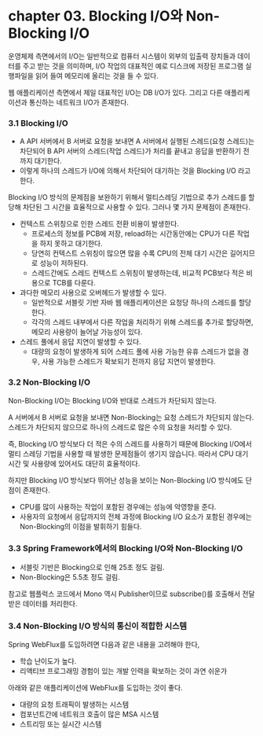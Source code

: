 
# chapter 03. Blocking I/O와 Non-Blocking I/O

운영체제 측면에서의 I/O는 일반적으로 컴퓨터 시스템이 외부의 입출력 장치들과 데이터를 주고 받는 것을 의미하며, 
I/O 작업의 대표적인 예로 디스크에 저장된 프로그램 실행파일을 읽어 들여 메모리에 올리는 것을 들 수 있다.

웹 애플리케이션 측면에서 제일 대표적인 I/O는 DB I/O가 있다.
그리고 다른 애플리케이션과 통신하는 네트워크 I/O가 존재한다.

### 3.1 Blocking I/O

* A API 서버에서 B 서버로 요청을 보내면 A 서버에서 실행된 스레드(요청 스레드)는 차단되어 B API 서버의 스레드(작업 스레드)가 처리를 끝내고 응답을 반환하기 전까지 대기한다.
* 이렇게 하나의 스레드가 I/O에 의해서 차단되어 대기하는 것을 Blocking I/O 라고 한다.

Blocking I/O 방식의 문제점을 보완하기 위해서 멀티스레딩 기법으로 추가 스레드를 할당해 차단된 그 시간을 효율적으로 사용할 수 있다.
그러나 몇 가지 문제점이 존재한다.

* 컨텍스트 스위칭으로 인한 스레드 전환 비용이 발생한다.
  * 프로세스의 정보를 PCB에 저장, reload하는 시간동안에는 CPU가 다른 작업을 하지 못하고 대기한다.
  * 당연히 컨텍스트 스위칭이 많으면 많을 수록 CPU의 전체 대기 시간은 길어지므로 성능이 저하된다.
  * 스레드간에도 스레드 컨텍스트 스위칭이 발생하는데, 비교적 PCB보다 적은 비용으로 TCB를 다룬다.
* 과다한 메모리 사용으로 오버헤드가 발생할 수 있다.
  * 일반적으로 서블릿 기반 자바 웹 애플리케이션은 요청당 하나의 스레드를 할당한다.
  * 각각의 스레드 내부에서 다른 작업을 처리하기 위해 스레드를 추가로 할당하면, 메모리 사용량이 늘어날 가능성이 있다.
* 스레드 풀에서 응답 지연이 발생할 수 있다.
  * 대량의 요청이 발생하게 되어 스레드 풀에 사용 가능한 유휴 스레드가 없을 경우, 사용 가능한 스레드가 확보되기 전까지 응답 지연이 발생한다.

### 3.2 Non-Blocking I/O

Non-Blocking I/O는  Blocking I/O와 반대로 스레드가 차단되지 않는다.

A 서버에서 B 서버로 요청을 보내면 Non-Blocking는 요청 스레드가 차단되지 않는다.
스레드가 차단되지 않으므로 하나의 스레드로 많은 수의 요청을 처리할 수 있다.

즉, Blocking I/O 방식보다 더 적은 수의 스레드를 사용하기 때문에 Blocking I/O에서 멀티 스레딩 기법을 사용할 때 발생한 문제점들이 생기지 않습니다.
따라서 CPU 대기 시간 및 사용량에 있어서도 대단히 효율적이다.

하지만 Blocking I/O 방식보다 뛰어난 성능을 보이는 Non-Blocking I/O 방식에도 단점이 존재한다.

* CPU를 많이 사용하는 작업이 포함된 경우에는 성능에 악영향을 준다.
* 사용자의 요청에서 응답까지의 전체 과정에 Blocking I/O 요소가 포함된 경우에는 Non-Blocking의 이점을 발휘하기 힘들다.

### 3.3 Spring Framework에서의 Blocking I/O와 Non-Blocking I/O

* 서블릿 기반은 Blocking으로 인해 25초 정도 걸림.
* Non-Blocking은 5.5초 정도 걸림.

참고로 웹플럭스 코드에서 Mono 역시 Publisher이므로 subscribe()를 호출해서 전달받은 데이터를 처리한다.

### 3.4 Non-Blocking I/O 방식의 통신이 적합한 시스템

Spring WebFlux를 도입하려면 다음과 같은 내용을 고려해야 한다,

* 학습 난이도가 높다.
* 리액티브 프로그래밍 경험이 있는 개발 인력을 확보하는 것이 과연 쉬운가

아래와 같은 애플리케이션에 WebFlux를 도입하는 것이 좋다.

* 대량의 요청 트래픽이 발생하는 시스템
* 컴포넌트간에 네트워크 호출이 많은 MSA 시스템
* 스트리밍 또는 실시간 시스템
